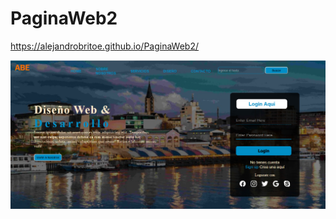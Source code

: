 # PaginaWeb2

https://alejandrobritoe.github.io/PaginaWeb2/

<img src="https://github.com/AlejandroBritoE/PaginaWeb2/blob/050f2b63f68d223971dd7badf714755a3583fd6d/img/web.png" alt="thumbnail-Praticando CSS_ Grid e Flexbox" style="max-width: 100%;">
